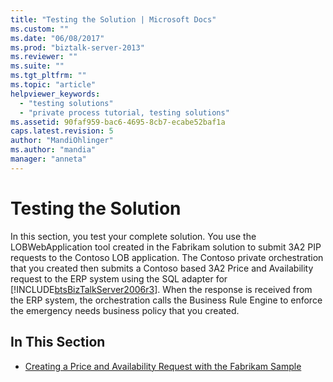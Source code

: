 ```yaml
---
title: "Testing the Solution | Microsoft Docs"
ms.custom: ""
ms.date: "06/08/2017"
ms.prod: "biztalk-server-2013"
ms.reviewer: ""
ms.suite: ""
ms.tgt_pltfrm: ""
ms.topic: "article"
helpviewer_keywords: 
  - "testing solutions"
  - "private process tutorial, testing solutions"
ms.assetid: 90faf959-bac6-4695-8cb7-ecabe52baf1a
caps.latest.revision: 5
author: "MandiOhlinger"
ms.author: "mandia"
manager: "anneta"
---
```

# Testing the Solution
In this section, you test your complete solution. You use the LOBWebApplication tool created in the Fabrikam solution to submit 3A2 PIP requests to the Contoso LOB application. The Contoso private orchestration that you created then submits a Contoso based 3A2 Price and Availability request to the ERP system using the SQL adapter for [!INCLUDE[btsBizTalkServer2006r3](../../includes/btsbiztalkserver2006r3-md.md)]. When the response is received from the ERP system, the orchestration calls the Business Rule Engine to enforce the emergency needs business policy that you created.  
  
## In This Section  
  
-   [Creating a Price and Availability Request with the Fabrikam Sample](../../adapters-and-accelerators/accelerator-rosettanet/creating-a-price-and-availability-request-with-the-fabrikam-sample.md)